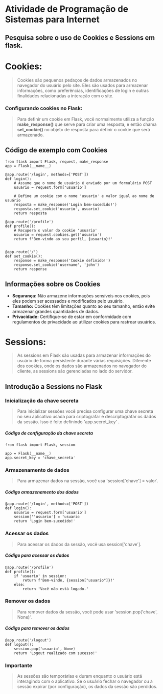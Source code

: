# Atividade de Programação de Sistemas para Internet

##  Pesquisa sobre o uso de Cookies e Sessions em flask.

# Cookies:

> Cookies são pequenos pedaços de dados armazenados no navegador do usuário pelo site. Eles são usados para armazenar informações, como preferências, identificações de login e outras finalidades relacionadas a interação com o site.
>

### Configurando cookies no Flask:

>Para definir um cookie em Flask, você normalmente utiliza a função **make_response()** que serve para criar uma resposta, e então chama **set_cookie()** no objeto de resposta para definir o cookie que será armazenado.

>

## Código de exemplo com Cookies
```
from flask import Flask, request, make_response
app = Flask(__name__)

@app.route('/login', methods=['POST'])
def login():
    # Assume que o nome de usuário é enviado por um formulário POST
    usuario = request.form['usuario'] 
    
    # Define um cookie com o nome 'usuario' e valor igual ao nome de usuário
    resposta = make_response('Login bem-sucedido!')
    resposta.set_cookie('usuario', usuario)
    return resposta

@app.route('/profile')
def profile():
    # Recupera o valor do cookie 'usuario'
    usuario = request.cookies.get('usuario')
    return f'Bem-vindo ao seu perfil, {usuario}!'


@app.route('/')
def set_cookie():
    response = make_response('Cookie definido!')
    response.set_cookie('username', 'john')
    return response
```
## Informações sobre os Cookies

* **Segurança:** Não armazene informações sensíveis nos cookies, pois eles podem ser acessados e modificados pelo usuário.
* **Tamanho:** Cookies têm limitações quanto ao seu tamanho, então evite armazenar grandes quantidades de dados.
* **Privacidade:** Certifique-se de estar em conformidade com regulamentos de privacidade ao utilizar cookies para rastrear usuários.


# Sessions:
>As sessions em Flask são usadas para armazenar informações do usuário de forma persistente durante várias requisições. Diferente dos cookies, onde os dados são armazenados no navegador do cliente, as sessions são gerenciadas no lado do servidor.
>

## Introdução a Sessions no Flask

### Inicialização da chave secreta

> Para inicializar sessões você precisa configurar uma chave secreta no seu aplicativo usada para criptografar e descriptografar os dados da sessão. Isso é feito definindo 'app.secret_key' .

##### Código de configuração da chave secreta
```
from flask import Flask, session

app = Flask(__name__)
app.secret_key = 'chave_secreta'

```

### Armazenamento de dados
> Para armazenar dados na sessão, você usa 'session['chave'] = valor'.
>

##### Código armazenamento dos dados
```
@app.route('/login', methods=['POST'])
def login():
    usuario = request.form['usuario']
    session[''usuario'] = 'usuario
    return 'Login bem-sucedido!'
```
### Acessar os dados
>Para acessar os dados da sessão, você usa session['chave'].
>


##### Código para acessar os dados
```
@app.route('/profile')
def profile():
    if 'usuario' in session:
        return f'Bem-vindo, {session["usuario"]}!'
    else:
        return 'Você não está logado.'
```

### Remover os dados
>Para remover dados da sessão, você pode usar 'session.pop('chave', None)'.
>

##### Código para remover os dados
```
@app.route('/logout')
def logout():
    session.pop('usuario', None)
    return 'Logout realizado com sucesso!'
```

### Importante

> As sessões são temporárias e duram enquanto o usuário está interagindo com o aplicativo. Se o usuário fechar o navegador ou a sessão expirar (por configuração), os dados da sessão são perdidos.
>